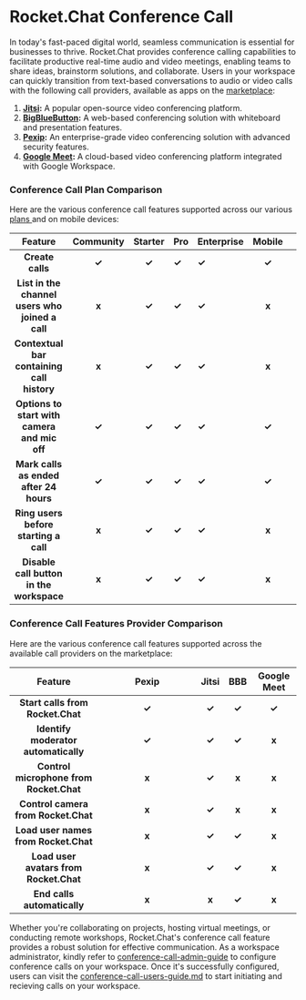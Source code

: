 # Rocket.Chat Conference Call

In today's fast-paced digital world, seamless communication is essential for businesses to thrive. Rocket.Chat provides conference calling capabilities to facilitate productive real-time audio and video meetings, enabling teams to share ideas, brainstorm solutions, and collaborate. Users in your workspace can quickly transition from text-based conversations to audio or video calls with the following call providers, available as apps on the [marketplace](https://rocket.chat/marketplace):

1. [**Jitsi**](conference-call-admin-guide/jitsi-app.md)**:** A popular open-source video conferencing platform.
2. [**BigBlueButton**](conference-call-admin-guide/bigbluebutton-bbb-app.md)**:** A web-based conferencing solution with whiteboard and presentation features.
3. [**Pexip**](conference-call-admin-guide/pexip-app.md)**:** An enterprise-grade video conferencing solution with advanced security features.
4. [**Google Meet**](conference-call-admin-guide/google-meet-app.md)**:** A cloud-based video conferencing platform integrated with Google Workspace.

### **Conference Call Plan Comparison**

Here are the various conference call features supported across our various [plans ](../../readme/our-plans.md)and on mobile devices:&#x20;

<table><thead><tr><th align="center">Feature</th><th width="164" align="center">Community</th><th align="center">Starter</th><th>Pro</th><th>Enterprise</th><th align="center">Mobile</th><th data-hidden></th></tr></thead><tbody><tr><td align="center"><strong>Create calls</strong></td><td align="center"><strong>✓</strong></td><td align="center"><strong>✓</strong></td><td><strong>✓</strong></td><td><strong>✓</strong></td><td align="center"><strong>✓</strong></td><td></td></tr><tr><td align="center"><strong>List in the channel users who joined a call</strong></td><td align="center"><strong>x</strong></td><td align="center"><strong>✓</strong></td><td><strong>✓</strong></td><td><strong>✓</strong></td><td align="center"><strong>x</strong></td><td></td></tr><tr><td align="center"><strong>Contextual bar containing call history</strong> </td><td align="center"><strong>x</strong></td><td align="center"><strong>✓</strong></td><td><strong>✓</strong></td><td><strong>✓</strong></td><td align="center"><strong>x</strong></td><td></td></tr><tr><td align="center"><strong>Options to start with camera and mic off</strong></td><td align="center"><strong>✓</strong></td><td align="center"><strong>✓</strong></td><td><strong>✓</strong></td><td><strong>✓</strong></td><td align="center"><strong>✓</strong></td><td></td></tr><tr><td align="center"><strong>Mark calls as ended after 24 hours</strong></td><td align="center"><strong>✓</strong></td><td align="center"><strong>✓</strong></td><td><strong>✓</strong></td><td><strong>✓</strong></td><td align="center"><strong>✓</strong></td><td></td></tr><tr><td align="center"><strong>Ring users before starting a call</strong></td><td align="center"><strong>x</strong></td><td align="center"><strong>✓</strong></td><td><strong>✓</strong></td><td><strong>✓</strong></td><td align="center"><strong>x</strong></td><td></td></tr><tr><td align="center"><strong>Disable call button in the workspace</strong></td><td align="center"><strong>x</strong></td><td align="center"><strong>✓</strong></td><td><strong>✓</strong></td><td><strong>✓</strong></td><td align="center"><strong>x</strong></td><td></td></tr></tbody></table>

### Conference Call Features Provider Comparison

Here are the various conference call features supported across the available call providers on the marketplace:&#x20;

<table><thead><tr><th align="center">Feature</th><th width="157" align="center">Pexip</th><th align="center">Jitsi</th><th align="center">BBB</th><th align="center">Google Meet</th></tr></thead><tbody><tr><td align="center"><strong>Start calls from Rocket.Chat</strong></td><td align="center"><strong>✓</strong></td><td align="center"><strong>✓</strong></td><td align="center"><strong>✓</strong></td><td align="center"><strong>✓</strong></td></tr><tr><td align="center"><strong>Identify moderator automatically</strong></td><td align="center"><strong>✓</strong></td><td align="center"><strong>✓</strong></td><td align="center"><strong>✓</strong></td><td align="center"><strong>x</strong></td></tr><tr><td align="center"><strong>Control microphone from Rocket.Chat</strong></td><td align="center"><strong>x</strong></td><td align="center"><strong>✓</strong></td><td align="center"><strong>x</strong></td><td align="center"><strong>x</strong></td></tr><tr><td align="center"><strong>Control camera from Rocket.Chat</strong></td><td align="center"><strong>x</strong></td><td align="center"><strong>✓</strong></td><td align="center"><strong>x</strong></td><td align="center"><strong>x</strong></td></tr><tr><td align="center"><strong>Load user names from Rocket.Chat</strong></td><td align="center"><strong>x</strong></td><td align="center"><strong>✓</strong></td><td align="center"><strong>✓</strong></td><td align="center"><strong>x</strong></td></tr><tr><td align="center"><strong>Load user avatars from Rocket.Chat</strong></td><td align="center"><strong>x</strong></td><td align="center"><strong>✓</strong></td><td align="center"><strong>✓</strong></td><td align="center"><strong>x</strong></td></tr><tr><td align="center"><strong>End calls automatically</strong></td><td align="center"><strong>x</strong></td><td align="center"><strong>x</strong></td><td align="center"><strong>✓</strong></td><td align="center"><strong>x</strong></td></tr></tbody></table>

Whether you're collaborating on projects, hosting virtual meetings, or conducting remote workshops, Rocket.Chat's conference call feature provides a robust solution for effective communication. As a workspace administrator, kindly refer to [conference-call-admin-guide](conference-call-admin-guide/ "mention") to configure conference calls on your workspace. Once it's successfully configured, users can visit the [conference-call-users-guide.md](conference-call-users-guide.md "mention") to start initiating and recieving calls on your workspace.&#x20;
